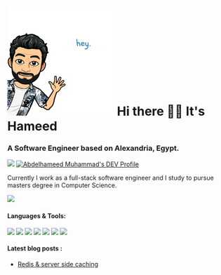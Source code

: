 </div>
<h1><img src="https://github.com/7ameed/7ameed/blob/master/hey.png" width="250">Hi there 👋🏼 It's Hameed</h1>

<h3> A Software Engineer based on Alexandria, Egypt. </h3>
<a hre="https://twitter.com/hameed0z"><img src="https://media.giphy.com/media/M9O6ePwNJ58UMF1Rvq/giphy.gif" width="50"></a>
<a href="https://dev.to/7ameed"><img src="https://d2fltix0v2e0sb.cloudfront.net/dev-badge.svg" alt="Abdelhameed Muhammad's DEV Profile" width="50"></a>

<p> Currently I work as a full-stack software engineer and I study to pursue masters degree in Computer Science. </p>
</div>
<a>
<img src="https://github-readme-stats.vercel.app/api?username=7ameed&show_icons=true&hide_border=true&title_color=#2386B2&icon_color=#2386B2" >
</a>
<div width="100%">
<h4> Languages & Tools: </h4>
<p>
  <img src="https://media3.giphy.com/media/kdFc8fubgS31b8DsVu/giphy.webp" width="50">
  <img src="https://media.giphy.com/media/SU2ic3wTfuC6JhD1lA/giphy.gif" width="50">
  <img src="https://media3.giphy.com/media/ln7z2eWriiQAllfVcn/200w.webp" width="50">
  <img src="https://i.giphy.com/media/LMt9638dO8dftAjtco/200.webp" width="50">
  <img src="https://i.giphy.com/media/eNAsjO55tPbgaor7ma/200w.webp" width="50">
  <img src="https://media.giphy.com/media/kH1DBkPNyZPOk0BxrM/giphy.gif" width="100">
  <img src="https://i.giphy.com/media/IdyAQJVN2kVPNUrojM/200.webp" width="50">
</p>
</div>

<div width="100%">
<h4> Latest blog posts : </h4>

- [Redis & server side caching](https://7ameed.github.io/blog/redis_and_mem_caching)

</div>
